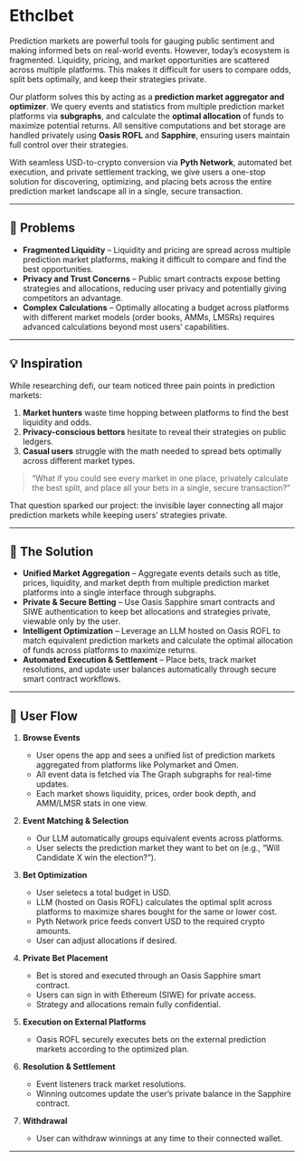 # Ethclbet

Prediction markets are powerful tools for gauging public sentiment and making informed bets on real-world events. However, today’s ecosystem is fragmented. Liquidity, pricing, and market opportunities are scattered across multiple platforms. This makes it difficult for users to compare odds, split bets optimally, and keep their strategies private.

Our platform solves this by acting as a **prediction market aggregator and optimizer**. We query events and statistics from multiple prediction market platforms via **subgraphs**, and calculate the **optimal allocation** of funds to maximize potential returns. All sensitive computations and bet storage are handled privately using **Oasis ROFL** and **Sapphire**, ensuring users maintain full control over their strategies.

With seamless USD-to-crypto conversion via **Pyth Network**, automated bet execution, and private settlement tracking, we give users a one-stop solution for discovering, optimizing, and placing bets across the entire prediction market landscape all in a single, secure transaction.

---

## 🚧 Problems

- **Fragmented Liquidity** – Liquidity and pricing are spread across multiple prediction market platforms, making it difficult to compare and find the best opportunities.  
- **Privacy and Trust Concerns** – Public smart contracts expose betting strategies and allocations, reducing user privacy and potentially giving competitors an advantage.  
- **Complex Calculations** – Optimally allocating a budget across platforms with different market models (order books, AMMs, LMSRs) requires advanced calculations beyond most users’ capabilities.

---

## 💡 Inspiration

While researching defi, our team noticed three pain points in prediction markets:

1. **Market hunters** waste time hopping between platforms to find the best liquidity and odds.  
2. **Privacy-conscious bettors** hesitate to reveal their strategies on public ledgers.  
3. **Casual users** struggle with the math needed to spread bets optimally across different market types.  

> “What if you could see every market in one place, privately calculate the best split, and place all your bets in a single, secure transaction?”

That question sparked our project: the invisible layer connecting all major prediction markets while keeping users’ strategies private.

---

## 🔑 The Solution

- **Unified Market Aggregation** – Aggregate events details such as title, prices, liquidity, and market depth from multiple prediction market platforms into a single interface through subgraphs.  
- **Private & Secure Betting** – Use Oasis Sapphire smart contracts and SIWE authentication to keep bet allocations and strategies private, viewable only by the user.  
- **Intelligent Optimization** – Leverage an LLM hosted on Oasis ROFL to match equivalent prediction markets and calculate the optimal allocation of funds across platforms to maximize returns.  
- **Automated Execution & Settlement** – Place bets, track market resolutions, and update user balances automatically through secure smart contract workflows.

---

## 🔄 User Flow

1. **Browse Events**  
   - User opens the app and sees a unified list of prediction markets aggregated from platforms like Polymarket and Omen.
   - All event data is fetched via The Graph subgraphs for real-time updates.
   - Each market shows liquidity, prices, order book depth, and AMM/LMSR stats in one view.

2. **Event Matching & Selection**  
   - Our LLM automatically groups equivalent events across platforms.  
   - User selects the prediction market they want to bet on (e.g., “Will Candidate X win the election?”).

3. **Bet Optimization**  
   - User seletecs a total budget in USD.  
   - LLM (hosted on Oasis ROFL) calculates the optimal split across platforms to maximize shares bought for the same or lower cost.  
   - Pyth Network price feeds convert USD to the required crypto amounts.  
   - User can adjust allocations if desired.

4. **Private Bet Placement**  
   - Bet is stored and executed through an Oasis Sapphire smart contract.  
   - Users can sign in with Ethereum (SIWE) for private access.  
   - Strategy and allocations remain fully confidential.

5. **Execution on External Platforms**  
   - Oasis ROFL securely executes bets on the external prediction markets according to the optimized plan.  

6. **Resolution & Settlement**  
   - Event listeners track market resolutions.  
   - Winning outcomes update the user’s private balance in the Sapphire contract.  

7. **Withdrawal**  
   - User can withdraw winnings at any time to their connected wallet.  

 ---
